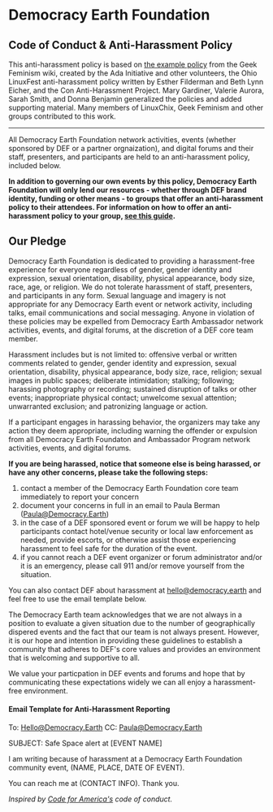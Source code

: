 # Democracy Earth Foundation 
## Code of Conduct & Anti-Harassment Policy

This anti-harassment policy is based on <a href="http://geekfeminism.wikia.com/wiki/Conference_anti-harassment/Policy">the example policy</a> from the Geek Feminism wiki, created by the Ada Initiative and other volunteers, the Ohio LinuxFest anti-harassment policy written by Esther Filderman and Beth Lynn Eicher, and the Con Anti-Harassment Project. Mary Gardiner, Valerie Aurora, Sarah Smith, and Donna Benjamin generalized the policies and added supporting material. Many members of LinuxChix, Geek Feminism and other groups contributed to this work.

* * * 

All Democracy Earth Foundation network activities, events (whether sponsored by DEF or a partner orgnaization), and digital forums and their staff, presenters, and participants are held to an anti-harassment policy, included below.

**In addition to governing our own events by this policy, Democracy Earth Foundation will only lend our resources - whether through DEF brand identity, funding or other means - to  groups that offer an anti-harassment policy to their attendees. For information on how to offer an anti-harassment policy to your group, <a href="https://docs.google.com/document/d/1bZIkQL2zqLdxFxm4EvCXWthq8-ua5dxk6LrRQhKoAjE/edit#">see this guide</a>.**


## Our Pledge
Democracy Earth Foundation is dedicated to providing a harassment-free experience for everyone regardless of gender, gender identity and expression, sexual orientation, disability, physical appearance, body size, race, age, or religion. We do not tolerate harassment of staff, presenters, and participants in any form. Sexual language and imagery is not appropriate for any Democracy Earth event or network activity, including talks, email communications and social messaging. Anyone in violation of these policies may be expelled from Democracy Earth Ambassador network activities, events, and digital forums, at the discretion of a DEF core team member.

Harassment includes but is not limited to: offensive verbal or written comments related to gender, gender identity and expression, sexual orientation, disability, physical appearance, body size, race, religion; sexual images in public spaces; deliberate intimidation; stalking; following; harassing photography or recording; sustained disruption of talks or other events; inappropriate physical contact; unwelcome sexual attention; unwarranted exclusion; and patronizing language or action.

If a participant engages in harassing behavior, the organizers may take any action they deem appropriate, including warning the offender or expulsion from all Democracy Earth Foundaton and Ambassador Program network activities, events, and digital forums. 

**If you are being harassed, notice that someone else is being harassed, or have any other concerns, please take the following steps:** 

1. contact a member of the Democracy Earth Foundation core team immediately to report your concern
2. document your concerns in full in an email to Paula Berman (Paula@Democracy.Earth) 
3. in the case of a DEF sponsored event or forum we will be happy to help participants contact hotel/venue security or local law enforcement as needed, provide escorts, or otherwise assist those experiencing harassment to feel safe for the duration of the event.
4. if you cannot reach a DEF event organizer or forum administrator and/or it is an emergency, please call 911 and/or remove yourself from the situation. 

You can also contact DEF about harassment at hello@democracy.earth and feel free to use the email template below. 

The Democracy Earth team acknowledges that we are not always in a position to evaluate a given situation due to the number of geographically dispered events and the fact that our team is not always present. However, it is our hope and intention in providing these guidelines to establish a community that adheres to DEF's core values and provides an environment that is welcoming and supportive to all.

We value your particpation in DEF events and forums and hope that by communicating these expectations widely we can all enjoy a harassment-free environment.

#### Email Template for Anti-Harassment Reporting

To: Hello@Democracy.Earth
CC: Paula@Democracy.Earth

SUBJECT: Safe Space alert at [EVENT NAME]

I am writing because of harassment at a Democracy Earth Foundation community event, (NAME, PLACE, DATE OF EVENT). 

You can reach me at (CONTACT INFO). Thank you.

*Inspired by [Code for America's](https://github.com/codeforamerica/codeofconduct) code of conduct.*
